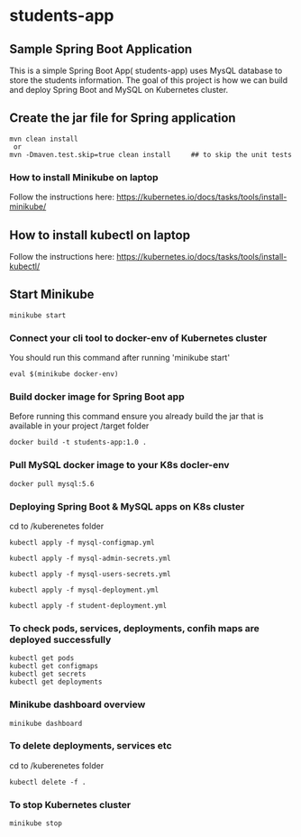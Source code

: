 # students-app

## Sample Spring Boot Application
This is a simple Spring Boot App( students-app) uses MysQL database to store the students information.
The goal of this project is how we can build and deploy Spring Boot and MySQL on Kubernetes cluster.

## Create the jar file for Spring application
```
mvn clean install  
 or 
mvn -Dmaven.test.skip=true clean install     ## to skip the unit tests
```

### How to install Minikube on laptop
Follow the instructions here: https://kubernetes.io/docs/tasks/tools/install-minikube/

## How to install kubectl on laptop
Follow the instructions here: https://kubernetes.io/docs/tasks/tools/install-kubectl/

## Start Minikube
````
minikube start
````
### Connect your cli tool to docker-env of Kubernetes cluster
You should run this command after running 'minikube start'
````
eval $(minikube docker-env)  
````
### Build docker image for Spring Boot app
Before running this command ensure you already build the jar that is available in your project /target folder
````
docker build -t students-app:1.0 . 
````

### Pull MySQL docker image to your K8s docler-env
```
docker pull mysql:5.6
```

### Deploying Spring Boot & MySQL apps on K8s cluster
cd to /kuberenetes folder
````
kubectl apply -f mysql-configmap.yml

kubectl apply -f mysql-admin-secrets.yml

kubectl apply -f mysql-users-secrets.yml

kubectl apply -f mysql-deployment.yml

kubectl apply -f student-deployment.yml
````

### To check pods, services, deployments, confih maps are deployed successfully
````
kubectl get pods
kubectl get configmaps
kubectl get secrets
kubectl get deployments
`````

### Minikube dashboard overview
````
minikube dashboard
````
### To delete deployments, services etc
cd to /kuberenetes folder
````
kubectl delete -f .
````
### To stop Kubernetes cluster
````
minikube stop
````